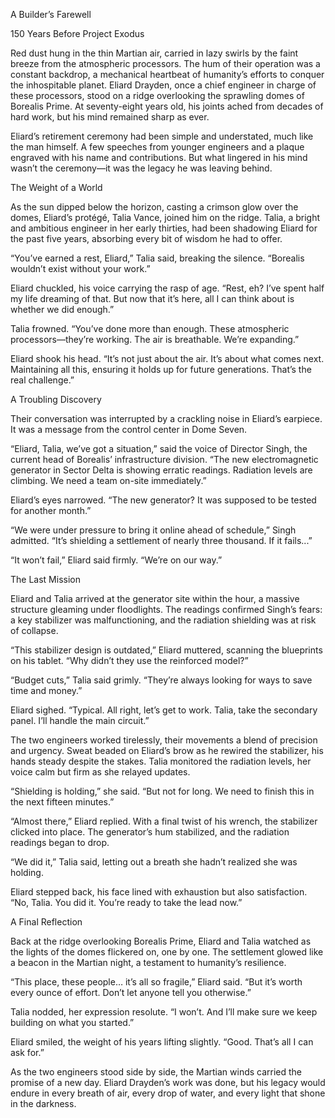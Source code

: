 A Builder’s Farewell

150 Years Before Project Exodus

Red dust hung in the thin Martian air, carried in lazy swirls by the faint breeze from the atmospheric processors. The hum of their operation was a constant backdrop, a mechanical heartbeat of humanity’s efforts to conquer the inhospitable planet. Eliard Drayden, once a chief engineer in charge of these processors, stood on a ridge overlooking the sprawling domes of Borealis Prime. At seventy-eight years old, his joints ached from decades of hard work, but his mind remained sharp as ever.

Eliard’s retirement ceremony had been simple and understated, much like the man himself. A few speeches from younger engineers and a plaque engraved with his name and contributions. But what lingered in his mind wasn’t the ceremony—it was the legacy he was leaving behind.

The Weight of a World

As the sun dipped below the horizon, casting a crimson glow over the domes, Eliard’s protégé, Talia Vance, joined him on the ridge. Talia, a bright and ambitious engineer in her early thirties, had been shadowing Eliard for the past five years, absorbing every bit of wisdom he had to offer.

“You’ve earned a rest, Eliard,” Talia said, breaking the silence. “Borealis wouldn’t exist without your work.”

Eliard chuckled, his voice carrying the rasp of age. “Rest, eh? I’ve spent half my life dreaming of that. But now that it’s here, all I can think about is whether we did enough.”

Talia frowned. “You’ve done more than enough. These atmospheric processors—they’re working. The air is breathable. We’re expanding.”

Eliard shook his head. “It’s not just about the air. It’s about what comes next. Maintaining all this, ensuring it holds up for future generations. That’s the real challenge.”

A Troubling Discovery

Their conversation was interrupted by a crackling noise in Eliard’s earpiece. It was a message from the control center in Dome Seven.

“Eliard, Talia, we’ve got a situation,” said the voice of Director Singh, the current head of Borealis’ infrastructure division. “The new electromagnetic generator in Sector Delta is showing erratic readings. Radiation levels are climbing. We need a team on-site immediately.”

Eliard’s eyes narrowed. “The new generator? It was supposed to be tested for another month.”

“We were under pressure to bring it online ahead of schedule,” Singh admitted. “It’s shielding a settlement of nearly three thousand. If it fails...”

“It won’t fail,” Eliard said firmly. “We’re on our way.”

The Last Mission

Eliard and Talia arrived at the generator site within the hour, a massive structure gleaming under floodlights. The readings confirmed Singh’s fears: a key stabilizer was malfunctioning, and the radiation shielding was at risk of collapse.

“This stabilizer design is outdated,” Eliard muttered, scanning the blueprints on his tablet. “Why didn’t they use the reinforced model?”

“Budget cuts,” Talia said grimly. “They’re always looking for ways to save time and money.”

Eliard sighed. “Typical. All right, let’s get to work. Talia, take the secondary panel. I’ll handle the main circuit.”

The two engineers worked tirelessly, their movements a blend of precision and urgency. Sweat beaded on Eliard’s brow as he rewired the stabilizer, his hands steady despite the stakes. Talia monitored the radiation levels, her voice calm but firm as she relayed updates.

“Shielding is holding,” she said. “But not for long. We need to finish this in the next fifteen minutes.”

“Almost there,” Eliard replied. With a final twist of his wrench, the stabilizer clicked into place. The generator’s hum stabilized, and the radiation readings began to drop.

“We did it,” Talia said, letting out a breath she hadn’t realized she was holding.

Eliard stepped back, his face lined with exhaustion but also satisfaction. “No, Talia. You did it. You’re ready to take the lead now.”

A Final Reflection

Back at the ridge overlooking Borealis Prime, Eliard and Talia watched as the lights of the domes flickered on, one by one. The settlement glowed like a beacon in the Martian night, a testament to humanity’s resilience.

“This place, these people… it’s all so fragile,” Eliard said. “But it’s worth every ounce of effort. Don’t let anyone tell you otherwise.”

Talia nodded, her expression resolute. “I won’t. And I’ll make sure we keep building on what you started.”

Eliard smiled, the weight of his years lifting slightly. “Good. That’s all I can ask for.”

As the two engineers stood side by side, the Martian winds carried the promise of a new day. Eliard Drayden’s work was done, but his legacy would endure in every breath of air, every drop of water, and every light that shone in the darkness.
